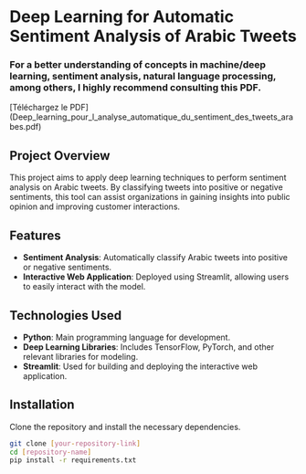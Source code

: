 # Deep Learning for Automatic Sentiment Analysis of Arabic Tweets

### 

<h3> For a better understanding of concepts in machine/deep learning, sentiment analysis, natural language processing, among others, I highly recommend consulting this PDF.</h3>
[Téléchargez le PDF](Deep_learning_pour_l_analyse_automatique_du_sentiment_des_tweets_arabes.pdf) 


## Project Overview

This project aims to apply deep learning techniques to perform sentiment analysis on Arabic tweets. By classifying tweets into positive or negative sentiments, this tool can assist organizations in gaining insights into public opinion and improving customer interactions.

## Features

- **Sentiment Analysis**: Automatically classify Arabic tweets into positive or negative sentiments.
- **Interactive Web Application**: Deployed using Streamlit, allowing users to easily interact with the model.

## Technologies Used

- **Python**: Main programming language for development.
- **Deep Learning Libraries**: Includes TensorFlow, PyTorch, and other relevant libraries for modeling.
- **Streamlit**: Used for building and deploying the interactive web application.

## Installation

Clone the repository and install the necessary dependencies.

```bash
git clone [your-repository-link]
cd [repository-name]
pip install -r requirements.txt
